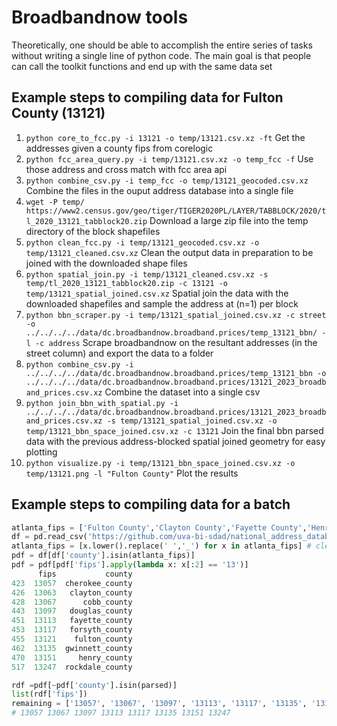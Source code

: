 # Broadbandnow tools

Theoretically, one should be able to accomplish the entire series of tasks without writing a single line of python code. The main goal is that people can call the toolkit functions and end up with the same data set


## Example steps to compiling data for Fulton County (13121)

1. `python core_to_fcc.py -i 13121 -o temp/13121.csv.xz -ft` Get the addresses given a county fips from corelogic
2. `python fcc_area_query.py -i temp/13121.csv.xz -o temp_fcc -f` Use those address and cross match with fcc area api
3. `python combine_csv.py -i temp_fcc -o temp/13121_geocoded.csv.xz` Combine the files in the ouput address database into a single file
4. `wget -P temp/ https://www2.census.gov/geo/tiger/TIGER2020PL/LAYER/TABBLOCK/2020/tl_2020_13121_tabblock20.zip` Download a large zip file into the temp directory of the block shapefiles
5. `python clean_fcc.py -i temp/13121_geocoded.csv.xz -o temp/13121_cleaned.csv.xz` Clean the output data in preparation to be joined with the downloaded shape files
6. `python spatial_join.py -i temp/13121_cleaned.csv.xz -s temp/tl_2020_13121_tabblock20.zip -c 13121 -o temp/13121_spatial_joined.csv.xz` Spatial join the data with the downloaded shapefiles and sample the address at (n=1) per block
7. `python bbn_scraper.py -i temp/13121_spatial_joined.csv.xz -c street -o ../../../../data/dc.broadbandnow.broadband.prices/temp_13121_bbn/ -l -c address` Scrape broadbandnow on the resultant addresses (in the street column) and export the data to a folder
8. `python combine_csv.py -i ../../../../data/dc.broadbandnow.broadband.prices/temp_13121_bbn -o ../../../../data/dc.broadbandnow.broadband.prices/13121_2023_broadband_prices.csv.xz` Combine the dataset into a single csv
9. `python join_bbn_with_spatial.py -i ../../../../data/dc.broadbandnow.broadband.prices/13121_2023_broadband_prices.csv.xz -s temp/13121_spatial_joined.csv.xz -o temp/13121_bbn_space_joined.csv.xz -c 13121` Join the final bbn parsed data with the previous address-blocked spatial joined geometry for easy plotting
10. `python visualize.py -i temp/13121_bbn_space_joined.csv.xz -o temp/13121.png -l "Fulton County"` Plot the results


## Example steps to compiling data for a batch
```python
atlanta_fips = ['Fulton County','Clayton County','Fayette County','Henry County','Rockdale County','Gwinnett County','Forsyth County','Cherokee County','Cobb County','Douglas County']
df = pd.read_csv('https://github.com/uva-bi-sdad/national_address_database/raw/main/data/fips_county.csv', dtype={'fips':object})
atlanta_fips = [x.lower().replace(' ','_') for x in atlanta_fips] # clean the data
pdf = df[df['county'].isin(atlanta_fips)]
pdf = pdf[pdf['fips'].apply(lambda x: x[:2] == '13')]
      fips           county
423  13057  cherokee_county
426  13063   clayton_county
428  13067      cobb_county
443  13097   douglas_county
451  13113   fayette_county
453  13117   forsyth_county
455  13121    fulton_county
462  13135  gwinnett_county
470  13151     henry_county
517  13247  rockdale_county    

rdf =pdf[~pdf['county'].isin(parsed)]
list(rdf['fips'])
remaining = ['13057', '13067', '13097', '13113', '13117', '13135', '13151', '13247']
# 13057 13067 13097 13113 13117 13135 13151 13247
```